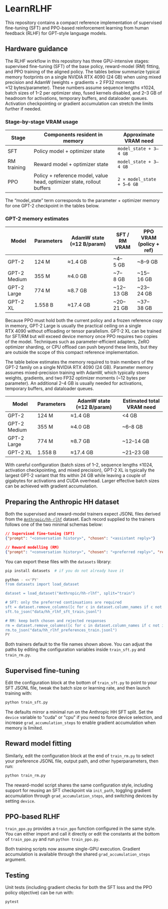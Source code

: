 # LearnRLHF

This repository contains a compact reference implementation of supervised fine-tuning (SFT) and PPO-based reinforcement learning from human feedback (RLHF) for GPT-style language models.

## Hardware guidance

The RLHF workflow in this repository has three GPU-intensive stages: supervised fine-tuning (SFT) of the base policy, reward-model (RM) fitting, and PPO training of the aligned policy. The tables below summarize typical memory footprints on a single NVIDIA RTX 4090 (24 GB) when using mixed precision and AdamW (weights + gradients + 2 FP32 moments ≈12 bytes/parameter). These numbers assume sequence lengths ≤1024, batch sizes of 1–2 per optimizer step, fused kernels disabled, and 2–3 GB of headroom for activations, temporary buffers, and dataloader queues. Activation checkpointing or gradient accumulation can stretch the limits further if needed.

### Stage-by-stage VRAM usage

| Stage        | Components resident in memory | Approximate VRAM need |
|--------------|--------------------------------|-----------------------|
| SFT          | Policy model + optimizer state | `model_state + 3–4 GB` |
| RM training  | Reward model + optimizer state | `model_state + 3–4 GB` |
| PPO          | Policy + reference model, value head, optimizer state, rollout buffers | `2 × model_state + 5–6 GB` |

The “model_state” term corresponds to the parameter + optimizer memory for one GPT-2 checkpoint in the tables below.

### GPT-2 memory estimates

| Model        | Parameters | AdamW state (≈12 B/param) | SFT / RM VRAM | PPO VRAM (policy + ref) |
|--------------|------------|---------------------------|---------------|-------------------------|
| GPT-2        | 124 M      | ≈1.4 GB                  | ~4–5 GB       | ~8–9 GB                 |
| GPT-2 Medium | 355 M      | ≈4.0 GB                  | ~7–8 GB       | ~15–16 GB               |
| GPT-2 Large  | 774 M      | ≈8.7 GB                  | ~12–13 GB     | ~23–24 GB               |
| GPT-2 XL     | 1.558 B    | ≈17.4 GB                 | ~20–21 GB     | ~37–38 GB               |

Because PPO must hold both the current policy and a frozen reference copy in memory, GPT-2 Large is usually the practical ceiling on a single RTX 4090 without offloading or tensor parallelism. GPT-2 XL can be trained for SFT/RM but will exceed device memory once PPO requires two copies of the model. Techniques such as parameter-efficient adapters, ZeRO optimizer sharding, or CPU offload can push beyond these limits, but they are outside the scope of this compact reference implementation.

The table below estimates the memory required to train members of the GPT-2 family on a single NVIDIA RTX 4090 (24 GB). Parameter memory assumes mixed-precision training with AdamW, which typically stores weights, gradients, and two FP32 optimizer moments (~12 bytes per parameter). An additional 2–4 GB is usually needed for activations, temporary buffers, and dataloader queues.

| Model        | Parameters | AdamW state (≈12 B/param) | Estimated total VRAM need |
|--------------|------------|---------------------------|---------------------------|
| GPT-2        | 124 M      | ≈1.4 GB                  | <4 GB                     |
| GPT-2 Medium | 355 M      | ≈4.0 GB                  | ~6–8 GB                  |
| GPT-2 Large  | 774 M      | ≈8.7 GB                  | ~12–14 GB                |
| GPT-2 XL     | 1.558 B    | ≈17.4 GB                 | ~21–23 GB                |

With careful configuration (batch sizes of 1–2, sequence lengths ≤1024, activation checkpointing, and mixed precision), GPT-2 XL is typically the largest GPT-2 variant that fits within 24 GB while leaving a couple of gigabytes for activations and CUDA overhead. Larger effective batch sizes can be achieved with gradient accumulation.

## Preparing the Anthropic HH dataset

Both the supervised and reward-model trainers expect JSONL files derived from the
[`Anthropic/hh-rlhf`](https://huggingface.co/datasets/Anthropic/hh-rlhf)
dataset. Each record supplied to the trainers follows one of the two minimal
schemas below:

```json
// Supervised fine-tuning (SFT)
{"prompt": "<conversation history>", "chosen": "<assistant reply>"}

// Reward modelling (RM)
{"prompt": "<conversation history>", "chosen": "<preferred reply>", "rejected": "<dispreferred reply>"}
```

You can export these files with the `datasets` library:

```bash
pip install datasets  # if you do not already have it

python - <<'PY'
from datasets import load_dataset

dataset = load_dataset("Anthropic/hh-rlhf", split="train")

# SFT: only the preferred continuations are required
sft = dataset.remove_columns([c for c in dataset.column_names if c not in {"prompt", "chosen"}])
sft.to_json("data/hh_rlhf_sft_train.jsonl")

# RM: keep both chosen and rejected responses
rm = dataset.remove_columns([c for c in dataset.column_names if c not in {"prompt", "chosen", "rejected"}])
rm.to_json("data/hh_rlhf_preferences_train.jsonl")
PY
```

Both trainers default to the file names shown above. You can adjust the paths by
editing the configuration variables inside `train_sft.py` and `train_rm.py`.

## Supervised fine-tuning

Edit the configuration block at the bottom of `train_sft.py` to point to your
SFT JSONL file, tweak the batch size or learning rate, and then launch training
with:

```bash
python train_sft.py
```

The defaults mirror a minimal run on the Anthropic HH SFT split. Set the
`device` variable to "cuda" or "cpu" if you need to force device selection, and
increase `grad_accumulation_steps` to enable gradient accumulation when memory
is limited.

## Reward model fitting

Similarly, edit the configuration block at the end of `train_rm.py` to select
your preference JSONL file, output path, and other hyperparameters, then run:

```bash
python train_rm.py
```

The reward-model script shares the same configuration style, including support
for reusing an SFT checkpoint via `init_path`, toggling gradient accumulation
through `grad_accumulation_steps`, and switching devices by setting `device`.

## PPO-based RLHF

`train_ppo.py` provides a `train_ppo` function configured in the same style. You
can either import and call it directly or edit the constants at the bottom of
`train_ppo.py` and run `python train_ppo.py`.

Both training scripts now assume single-GPU execution. Gradient accumulation is
available through the shared `grad_accumulation_steps` argument.

## Testing

Unit tests (including gradient checks for both the SFT loss and the PPO policy objective) can be run with:

```bash
pytest
```
